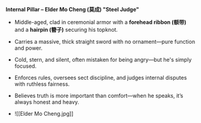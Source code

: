 **Internal Pillar – Elder Mo Cheng (莫成) "Steel Judge"**

- Middle-aged, clad in ceremonial armor with a **forehead ribbon (额带)** and a **hairpin (簪子)** securing his topknot.
    
- Carries a massive, thick straight sword with no ornament—pure function and power.
    
- Cold, stern, and silent, often mistaken for being angry—but he's simply focused.
    
- Enforces rules, oversees sect discipline, and judges internal disputes with ruthless fairness.
    
- Believes truth is more important than comfort—when he speaks, it’s always honest and heavy.
- ![[Elder Mo Cheng.jpg]]